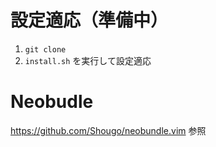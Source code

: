 # 設定適応（準備中）

1. `git clone`
2. `install.sh` を実行して設定適応

# Neobudle

https://github.com/Shougo/neobundle.vim 参照
